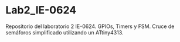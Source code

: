 # Lab2_IE-0624
Repositorio del laboratorio 2 IE-0624. GPIOs, Timers y FSM. Cruce de semáforos simplificado utilizando un ATtiny4313.

